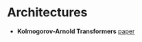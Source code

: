 # Architectures

- **Kolmogorov-Arnold Transformers** [paper](https://paperswithcode.com/paper/kolmogorov-arnold-transformer)